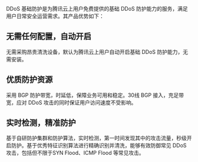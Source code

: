 DDoS 基础防护是为腾讯云上用户免费提供的基础 DDoS 防护能力的服务，满足用户日常安全运营需求。其产品优势如下：

## 无需任何配置，自动开启

无需采购昂贵清洗设备，默认为腾讯云上用户自动开启基础 DDoS 防护能力，无需安装。

## 优质防护资源

采用 BGP 防护带宽，时延低，保障业务可用和稳定。30线 BGP 接入，充足带宽，应对 DDoS 攻击的同时保证用户访问速度不受影响。

## 实时检测，精准防护

基于自研防护集群和防护算法，实时检测，第一时间发现其中的攻击流量，秒级开启防护。基于优秀特征识别算法进行精确识别并清洗，能够有效防御常见 DDoS 攻击，包括但不限于SYN Flood、ICMP Flood 等常见攻击。